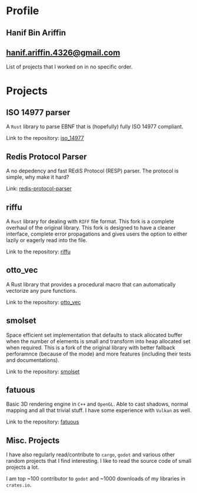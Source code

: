# Profile
## Hanif Bin Ariffin
## hanif.ariffin.4326@gmail.com

List of projects that I worked on in no specific order.


# Projects

## ISO 14977 parser

A `Rust` library to parse EBNF that is (hopefully) fully ISO 14977 compliant.

Link to the repository: [iso_14977](https://github.com/hbina/iso_14977)

## Redis Protocol Parser

A no depedency and fast REdiS Protocol (RESP) parser. The protocol is simple, why make it hard?

Link: [redis-protocol-parser](https://github.com/hbina/redis-protocol-parser)

## riffu

A `Rust` library for dealing with `RIFF` file format.
This fork is a complete overhaul of the original library.
This fork is designed to have a cleaner interface, complete error propagations and gives users the option to either lazily or eagerly read into the file.

Link to the repository: [riffu](https://github.com/hbina/riffu)

## otto_vec

A Rust library that provides a procedural macro that can automatically vectorize any pure functions.

Link to the repository: [otto_vec](https://github.com/hbina/otto_vec)

## smolset

Space efficient set implementation that defaults to stack allocated buffer when the number of elements is small and transform into heap allocated set when required. This is a fork of the original library with better fallback perforamnce (because of the mode) and more features (including their tests and documentations).

Link to the repository: [smolset](https://github.com/hbina/smolset)

## fatuous

Basic 3D rendering engine in `C++` and `OpenGL`. Able to cast shadows, normal mapping and all that trivial stuff. I have some experience with `Vulkan` as well.

Link to the repository: [fatuous](https://github.com/hbina/fatuous)

## Misc. Projects

I have also regularly read/contribute to `cargo`, `godot` and various other random projects that I find interesting. I like to read the source code of small projects a lot.

I am top ~100 contributor to `godot` and ~1000 downloads of my libraries in `crates.io`.
